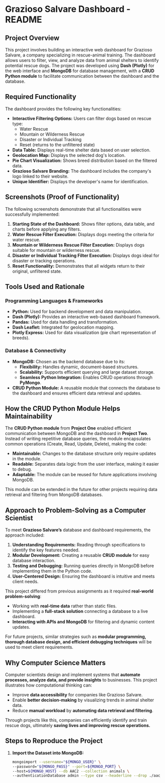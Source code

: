 # Grazioso Salvare Dashboard - README

## Project Overview
This project involves building an interactive web dashboard for Grazioso Salvare, a company specializing in rescue-animal training. The dashboard allows users to filter, view, and analyze data from animal shelters to identify potential rescue dogs. The project was developed using **Dash (Plotly)** for the web interface and **MongoDB** for database management, with a **CRUD Python module** to facilitate communication between the dashboard and the database.

## Required Functionality
The dashboard provides the following key functionalities:
- **Interactive Filtering Options:** Users can filter dogs based on rescue type:
  - Water Rescue
  - Mountain or Wilderness Rescue
  - Disaster or Individual Tracking
  - Reset (returns to the unfiltered state)
- **Data Table:** Displays real-time shelter data based on user selection.
- **Geolocation Map:** Displays the selected dog's location.
- **Pie Chart Visualization:** Shows breed distribution based on the filtered data.
- **Grazioso Salvare Branding:** The dashboard includes the company's logo linked to their website.
- **Unique Identifier:** Displays the developer's name for identification.

## Screenshots (Proof of Functionality)
The following screenshots demonstrate that all functionalities were successfully implemented:
1. **Starting State of the Dashboard:** Shows filter options, data table, and charts before applying any filters.
2. **Water Rescue Filter Execution:** Displays dogs meeting the criteria for water rescue.
3. **Mountain or Wilderness Rescue Filter Execution:** Displays dogs suitable for mountain or wilderness rescue.
4. **Disaster or Individual Tracking Filter Execution:** Displays dogs ideal for disaster or tracking operations.
5. **Reset Functionality:** Demonstrates that all widgets return to their original, unfiltered state.

## Tools Used and Rationale
### **Programming Languages & Frameworks**
- **Python:** Used for backend development and data manipulation.
- **Dash (Plotly):** Provides an interactive web-based dashboard framework.
- **Pandas:** Used for data handling and transformation.
- **Dash Leaflet:** Integrated for geolocation mapping.
- **Plotly Express:** Used for data visualization (pie chart representation of breeds).

### **Database & Connectivity**
- **MongoDB:** Chosen as the backend database due to its:
  - **Flexibility:** Handles dynamic, document-based structures.
  - **Scalability:** Supports efficient querying and large dataset storage.
  - **Seamless Python Integration:** Enables CRUD operations through **PyMongo**.
- **CRUD Python Module:** A reusable module that connects the database to the dashboard and ensures efficient data retrieval and updates.

## **How the CRUD Python Module Helps Maintainability**
The **CRUD Python module** from **Project One** enabled efficient communication between MongoDB and the dashboard in **Project Two**. Instead of writing repetitive database queries, the module encapsulates common operations (Create, Read, Update, Delete), making the code:
- **Maintainable:** Changes to the database structure only require updates in the module.
- **Readable:** Separates data logic from the user interface, making it easier to debug.
- **Adaptable:** The module can be reused for future applications involving MongoDB.

This module can be extended in the future for other projects requiring data retrieval and filtering from MongoDB databases.

## **Approach to Problem-Solving as a Computer Scientist**
To meet **Grazioso Salvare’s** database and dashboard requirements, the approach included:
1. **Understanding Requirements:** Reading through specifications to identify the key features needed.
2. **Modular Development:** Creating a reusable **CRUD module** for easy database interaction.
3. **Testing and Debugging:** Running queries directly in MongoDB before implementing them in the Python code.
4. **User-Centered Design:** Ensuring the dashboard is intuitive and meets client needs.

This project differed from previous assignments as it required **real-world problem-solving**:
- Working with **real-time data** rather than static files.
- Implementing a **full-stack solution** connecting a database to a live dashboard.
- **Interacting with APIs and MongoDB** for filtering and dynamic content updates.

For future projects, similar strategies such as **modular programming, thorough database design, and efficient debugging techniques** will be used to meet client requirements.

## **Why Computer Science Matters**
Computer scientists design and implement systems that **automate processes, analyze data, and provide insights** to businesses. This project illustrates how computational thinking can:
- Improve **data accessibility** for companies like Grazioso Salvare.
- Enable **better decision-making** by visualizing trends in animal shelter data.
- Reduce **manual workload** by **automating data retrieval and filtering**.

Through projects like this, companies can efficiently identify and train rescue dogs, ultimately **saving lives and improving rescue operations.**

## **Steps to Reproduce the Project**
1. **Import the Dataset into MongoDB:**
   ```sh
   mongoimport --username="${MONGO_USER}" \
   --password="${MONGO_PASS}" --port=${MONGO_PORT} \
   --host=${MONGO_HOST} --db AAC2 --collection animals \
   --authenticationDatabase admin --type csv --headerline --drop ./aac_shelter_outcomes.csv

